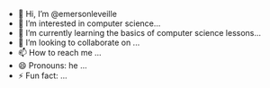 - 👋 Hi, I’m @emersonleveille
- 👀 I’m interested in computer science...
- 🌱 I’m currently learning the basics of computer science lessons...
- 💞️ I’m looking to collaborate on ...
- 📫 How to reach me ...
- 😄 Pronouns: he ...
- ⚡ Fun fact: ...

<!---
emersonleveille/emersonleveille is a ✨ special ✨ repository because its `README.md` (this file) appears on your GitHub profile.
You can click the Preview link to take a look at your changes.
--->
